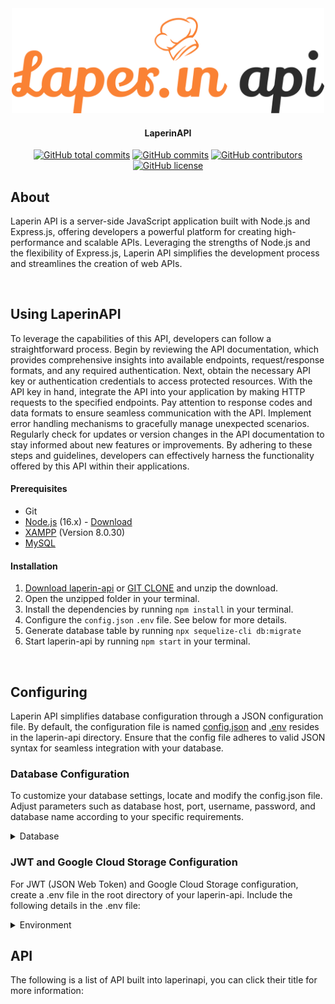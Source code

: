 <div align="center">

<!-- <img src="public\assets\LAPERINS LOGO.png" alt="Logo" width="500"/> -->
<img src="public\assets\LOGO NORMALS.png" alt="Logo" width="500"/>

#### LaperinAPI
[![GitHub total commits](https://img.shields.io/github/commit-activity/y/Laper-in/laperin-api/main)](https://github.com/Laper-in/laperin-api/commits/main)
[![GitHub commits](https://img.shields.io/github/last-commit/Laper-in/laperin-api)](https://github.com/Laper-in/laperin-api/commits/main)
[![GitHub contributors](https://img.shields.io/github/contributors/Laper-in/laperin-api)](https://github.com/Laper-in/laperin-api/graphs/contributors)
[![GitHub license](https://img.shields.io/github/license/Laper-in/laperin-api)](https://github.com/Laper-in/laperin-api/blob/main/LICENSE)



</div>

## **About**
Laperin API is a server-side JavaScript application built with Node.js and Express.js, offering developers a powerful platform for creating high-performance and scalable APIs. Leveraging the strengths of Node.js and the flexibility of Express.js, Laperin API simplifies the development process and streamlines the creation of web APIs.


<br>

## **Using LaperinAPI**
To leverage the capabilities of this API, developers can follow a straightforward process. Begin by reviewing the API documentation, which provides comprehensive insights into available endpoints, request/response formats, and any required authentication. Next, obtain the necessary API key or authentication credentials to access protected resources. With the API key in hand, integrate the API into your application by making HTTP requests to the specified endpoints. Pay attention to response codes and data formats to ensure seamless communication with the API. Implement error handling mechanisms to gracefully manage unexpected scenarios. Regularly check for updates or version changes in the API documentation to stay informed about new features or improvements. By adhering to these steps and guidelines, developers can effectively harness the functionality offered by this API within their applications.

#### Prerequisites
* Git
* [Node.js](https://nodejs.org/en/) (16.x) - [Download](https://nodejs.org/en/)
* [XAMPP](https://www.apachefriends.org/download.html) (Version 8.0.30)
* [MySQL](https://www.mysql.com/downloads/)

#### Installation
1. [Download laperin-api](google.com) or [GIT CLONE](https://github.com/Laper-in/laperin-api.git) and unzip the download.
2. Open the unzipped folder in your terminal.
3. Install the dependencies by running `npm install` in your terminal. 
4. Configure the `config.json` `.env` file. See below for more details.
5. Generate database table by running `npx sequelize-cli db:migrate`
6. Start laperin-api by running `npm start` in your terminal.


<br>

## **Configuring**
Laperin API simplifies database configuration through a JSON configuration file. By default, the configuration file is named [config.json](/src/database/config/config.json) and [.env](.env)  resides in the laperin-api directory. Ensure that the config file adheres to valid JSON syntax for seamless integration with your database.

### **Database Configuration**
To customize your database settings, locate and modify the config.json file. Adjust parameters such as database host, port, username, password, and database name according to your specific requirements.

<details>
  <summary>Database</summary>

### config.json configuration

The following section of the configuration contains information about your config.json.

  ```json
  "development": {
    "username": "your_dev_username",
    "password": "your_dev_password",
    "database": "your_dev_database",
    "host": "your_dev_host",
    "dialect": "mysql"
  },
  "test": {
    "username": "your_test_username",
    "password": "your_test_password",
    "database": "your_test_database",
    "host": "your_test_host",
    "dialect": "mysql"
  },
  "production": {
    "username": "your_prod_username",
    "password": "your_prod_password",
    "database": "lyour_prod_database",
    "host": "your_prod_host",
    "dialect": "mysql"
  }
  ```
* `username` - The name of the user for database access.
* `password` - The password for database access.
* `database` - The name of the database in use.
* `host` - The IP address or host of the database server.
* `dialect` - The type of database being used (in this case, MySQL).

  ---
</details>


### **JWT and Google Cloud Storage Configuration**
For JWT (JSON Web Token) and Google Cloud Storage configuration, create a .env file in the root directory of your laperin-api. Include the following details in the .env file:
<details>
  <summary>Environment</summary>

### .env configuration

The following section of the configuration contains information about your .env config.

  ```bash
  
    JWT_SECRET=your_jwt_secret_key
    REFRESH_TOKEN_SECRET=your_refresh_token_secret_key
    GCLOUD_PROJECT=your_gcloud_project_id
    GCS_KEYFILE=your_gcs_keyfile_path
    GCS_BUCKET=your_gcs_bucket_name
  
  ```
* `JWT_SECRET` - Secret key used for JWT (JSON Web Token) generation and verification.
* `REFRESH_TOKEN_SECRET` - Secret key used for refreshing JWT tokens.
* `GCLOUD_PROJECT` - Google Cloud Project ID.
* `GCS_KEYFILE` - Path to the JSON key file for Google Cloud Storage authentication.
*  `GCS_BUCKET` - Name of the Google Cloud Storage bucket.
  ---
</details>

## **API**
The following is a list of API built into laperinapi, you can click their title for more information:





